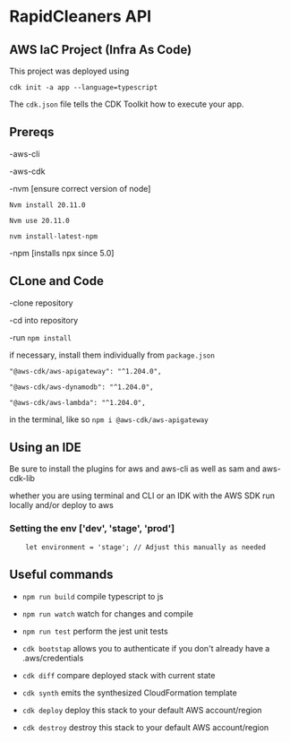 # RapidCleaners API
## AWS IaC Project (Infra As Code)

This project was deployed using 
``` zsrc
cdk init -a app --language=typescript
```

The `cdk.json` file tells the CDK Toolkit how to execute your app.

## Prereqs
-aws-cli

-aws-cdk

-nvm [ensure correct version of node]

`Nvm install 20.11.0`

`Nvm use 20.11.0`

`nvm install-latest-npm`

-npm [installs npx since 5.0]


## CLone and Code
-clone repository

-cd into repository

-run `npm install`

if necessary, install them individually from `package.json`

`"@aws-cdk/aws-apigateway": "^1.204.0",`

`"@aws-cdk/aws-dynamodb": "^1.204.0",`

`"@aws-cdk/aws-lambda": "^1.204.0",`

in the terminal, like so
`npm i @aws-cdk/aws-apigateway`



## Using an IDE
Be sure to install the plugins for aws and aws-cli as well as sam and aws-cdk-lib

whether you are using terminal and CLI or an IDK with the AWS SDK
run locally and/or deploy to aws

### Setting the env ['dev', 'stage', 'prod']
```
    let environment = 'stage'; // Adjust this manually as needed
```


## Useful commands

* `npm run build`   compile typescript to js
* `npm run watch`   watch for changes and compile
* `npm run test`    perform the jest unit tests

* `cdk bootstap` allows you to authenticate if you don't already have a .aws/credentials
* `cdk diff`    compare deployed stack with current state
* `cdk synth`   emits the synthesized CloudFormation template
* `cdk deploy`  deploy this stack to your default AWS account/region


* `cdk destroy`  destroy this stack to your default AWS account/region
